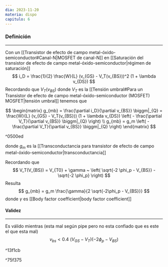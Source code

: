 ```yaml
---
dia: 2023-11-20
materia: dispo
capitulo: 6
---
```

### Definición
---
Con un [[Transistor de efecto de campo metal-óxido-semiconductor#Canal-N|MOSFET de canal-N]] en [[Saturación del transistor de efecto de campo metal-óxido-semiconductor|régimen de saturación]] $$ i_D = \frac{1}{2} \frac{W}{L} (v_{GS} - V_T(v_{BS}))^2 (1 + \lambda v_{DS}) $$
Recordando que $V_T(v_{BS})$ donde $V_T$ es la [[Tensión umbral#Para un Transistor de efecto de campo metal-óxido-semiconductor (MOSFET) MOSFET|tensión umbral]] tenemos que 

$$ \begin{matrix} 
	g_{mb} = \frac{\partial i_D}{\partial v_{BS}} \biggm|_{Q} = \frac{W}{L} (v_{GS} - V_T(v_{BS})) (1 + \lambda v_{DS}) \left( - \frac{\partial V_T}{\partial v_{BS}} \biggm|_{Q} \right) \\
	g_{mb} = g_m \left( - \frac{\partial V_T}{\partial v_{BS}} \biggm|_{Q} \right)
\end{matrix} $$

^0500ed

donde $g_m$ es la [[Transconductancia para transistor de efecto de campo metal-óxido-semiconductor|transconductancia]]

Recordando que $$ V_T(V_{BS}) = V_{T0} + \gamma ~ \left( \sqrt{-2 \phi_p - V_{BS}} - \sqrt{-2 \phi_p} \right) $$
Resulta $$ g_{mb} = g_m \frac{\gamma}{2 \sqrt{-2\phi_p - V_{BS}}} $$ donde $\gamma$ es [[Body factor coefficient|body factor coefficient]]

#### Validez
---
Es válido mientras (esta mal según pipe pero no esta confiado que es este el que esta mal) $$ v_{bs} < 0.4 ~ (V_{GS} - V_T) (-2\phi_p - V_{BS}) $$



^13f1cb


^75f375
